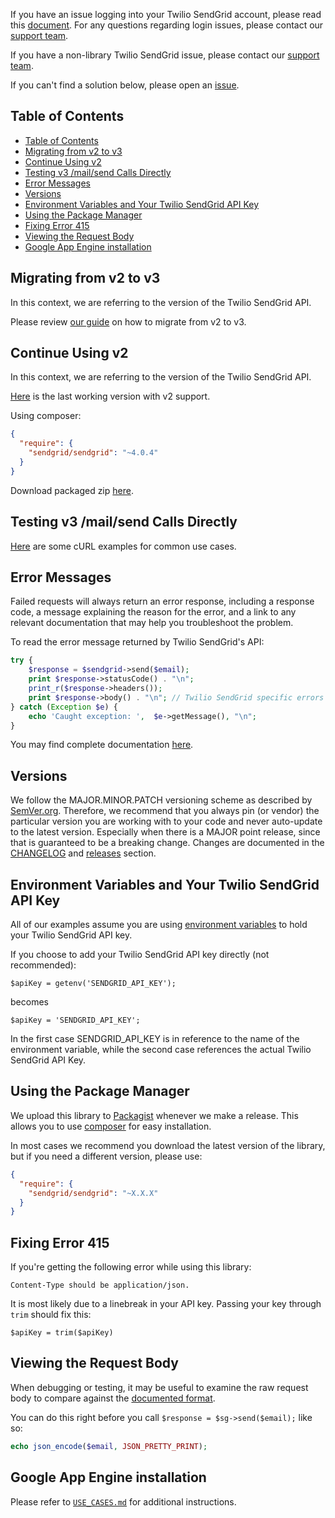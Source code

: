 If you have an issue logging into your Twilio SendGrid account, please read this [document](https://sendgrid.com/docs/ui/account-and-settings/troubleshooting-login/). For any questions regarding login issues, please contact our [support team](https://support.sendgrid.com).

If you have a non-library Twilio SendGrid issue, please contact our [support team](https://support.sendgrid.com).

If you can't find a solution below, please open an [issue](https://github.com/sendgrid/sendgrid-php/issues).

## Table of Contents

- [Table of Contents](#table-of-contents)
- [Migrating from v2 to v3](#migrating-from-v2-to-v3)
- [Continue Using v2](#continue-using-v2)
- [Testing v3 /mail/send Calls Directly](#testing-v3-mailsend-calls-directly)
- [Error Messages](#error-messages)
- [Versions](#versions)
- [Environment Variables and Your Twilio SendGrid API Key](#environment-variables-and-your-twilio-sendgrid-api-key)
- [Using the Package Manager](#using-the-package-manager)
- [Fixing Error 415](#fixing-error-415)
- [Viewing the Request Body](#viewing-the-request-body)
- [Google App Engine installation](#google-app-engine-installation)

<a name="migrating"></a>
## Migrating from v2 to v3

In this context, we are referring to the version of the Twilio SendGrid API.

Please review [our guide](https://sendgrid.com/docs/Classroom/Send/v3_Mail_Send/how_to_migrate_from_v2_to_v3_mail_send.html) on how to migrate from v2 to v3.

<a name="v2"></a>
## Continue Using v2

In this context, we are referring to the version of the Twilio SendGrid API.

[Here](https://github.com/sendgrid/sendgrid-php/releases/tag/v4.0.4) is the last working version with v2 support.

Using composer:

```json
{
  "require": {
    "sendgrid/sendgrid": "~4.0.4"
  }
}
```

Download packaged zip [here](https://sendgrid-open-source.s3.amazonaws.com/sendgrid-php/versions/sendgrid-php-75970eb.zip).

<a name="testing"></a>
## Testing v3 /mail/send Calls Directly

[Here](https://sendgrid.com/docs/for-developers/sending-email/curl-examples/) are some cURL examples for common use cases.

<a name="error"></a>
## Error Messages

Failed requests will always return an error response, including a response code, a message explaining the reason for the error, and a link to any relevant documentation that may help you troubleshoot the problem.

To read the error message returned by Twilio SendGrid's API:

```php
try {
    $response = $sendgrid->send($email);
    print $response->statusCode() . "\n";
    print_r($response->headers());
    print $response->body() . "\n"; // Twilio SendGrid specific errors are found here
} catch (Exception $e) {
    echo 'Caught exception: ',  $e->getMessage(), "\n";
}
```

You may find complete documentation [here](https://sendgrid.com/docs/API_Reference/Web_API_v3/Mail/errors.html).

<a name="versions"></a>
## Versions

We follow the MAJOR.MINOR.PATCH versioning scheme as described by [SemVer.org](http://semver.org). Therefore, we recommend that you always pin (or vendor) the particular version you are working with to your code and never auto-update to the latest version. Especially when there is a MAJOR point release, since that is guaranteed to be a breaking change. Changes are documented in the [CHANGELOG](CHANGELOG.md) and [releases](https://github.com/sendgrid/sendgrid-php/releases) section.

<a name="environment"></a>
## Environment Variables and Your Twilio SendGrid API Key

All of our examples assume you are using [environment variables](https://github.com/sendgrid/sendgrid-php#setup-environment-variables) to hold your Twilio SendGrid API key.

If you choose to add your Twilio SendGrid API key directly (not recommended):

`$apiKey = getenv('SENDGRID_API_KEY');`

becomes

`$apiKey = 'SENDGRID_API_KEY';`

In the first case SENDGRID_API_KEY is in reference to the name of the environment variable, while the second case references the actual Twilio SendGrid API Key.

<a name="package-manager"></a>
## Using the Package Manager

We upload this library to [Packagist](https://packagist.org/packages/sendgrid/sendgrid) whenever we make a release. This allows you to use [composer](https://getcomposer.org) for easy installation.

In most cases we recommend you download the latest version of the library, but if you need a different version, please use:

```json
{
  "require": {
    "sendgrid/sendgrid": "~X.X.X"
  }
}
```

<a name="error-415"></a>
## Fixing Error 415

If you're getting the following error while using this library:

`Content-Type should be application/json.`

It is most likely due to a linebreak in your API key. Passing your key through `trim` should fix this:

`$apiKey = trim($apiKey)`

<a name="request-body"></a>
## Viewing the Request Body

When debugging or testing, it may be useful to examine the raw request body to compare against the [documented format](https://sendgrid.com/docs/API_Reference/api_v3.html).

You can do this right before you call `$response = $sg->send($email);` like so:

```php
echo json_encode($email, JSON_PRETTY_PRINT);
```

<a name="GAE-instructions"></a>
## Google App Engine installation

Please refer to [`USE_CASES.md`](USE_CASES.md#GAE-instructions) for additional instructions.
